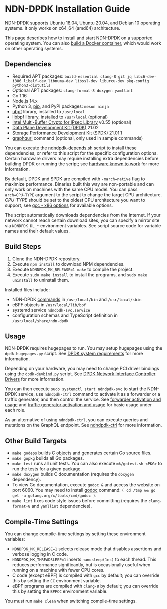 # NDN-DPDK Installation Guide

NDN-DPDK supports Ubuntu 18.04, Ubuntu 20.04, and Debian 10 operating systems.
It only works on x64\_64 (amd64) architecture.

This page describes how to install and start NDN-DPDK on a supported operating system.
You can also [build a Docker container](Docker.md), which would work on other operating systems.

## Dependencies

* Required APT packages: `build-essential clang-8 git jq libc6-dev-i386 libelf-dev libnuma-dev libssl-dev liburcu-dev pkg-config python3-distutils`
* Optional APT packages: `clang-format-8 doxygen yamllint`
* Go 1.16
* Node.js 14.x
* Python 3, [pip](https://pip.pypa.io/en/stable/installing/), and PyPI packages: `meson ninja`
* [ubpf](https://github.com/iovisor/ubpf) library, installed to `/usr/local`
* [libbpf](https://github.com/libbpf/libbpf) library, installed to `/usr/local` (optional)
* [Intel Multi-Buffer Crypto for IPsec Library](https://github.com/intel/intel-ipsec-mb) v0.55 (optional)
* [Data Plane Development Kit (DPDK)](https://www.dpdk.org/) 21.02
* [Storage Performance Development Kit (SPDK)](https://spdk.io/) 21.01.1
* [graphqurl](https://www.npmjs.com/package/graphqurl) command (optional, only used in sample commands)

You can execute the [ndndpdk-depends.sh](ndndpdk-depends.sh) script to install these dependencies, or refer to this script for the specific configuration options.
Certain hardware drivers may require installing extra dependencies before building DPDK or running the script; see [hardware known to work](hardware.md) for more information.

By default, DPDK and SPDK are compiled with `-march=native` flag to maximize performance.
Binaries built this way are non-portable and can only work on machines with the same CPU model.
You can pass `--arch=CPU-TYPE` argument to the script to change the target CPU architecture.
*CPU-TYPE* should be set to the oldest CPU architecture you want to support, see [gcc - x86 options](https://gcc.gnu.org/onlinedocs/gcc/x86-Options.html) for available options.

The script automatically downloads dependencies from the Internet.
If your network cannot reach certain download sites, you can specify a mirror site via `NDNDPDK_DL_*` environment variables.
See script source code for variable names and their default values.

## Build Steps

1. Clone the NDN-DPDK repository.
2. Execute `npm install` to download NPM dependencies.
3. Execute `NDNDPDK_MK_RELEASE=1 make` to compile the project.
4. Execute `sudo make install` to install the programs, and `sudo make uninstall` to uninstall them.

Installed files include:

* NDN-DPDK [commands](../cmd) in `/usr/local/bin` and `/usr/local/sbin`
* eBPF objects in `/usr/local/lib/bpf`
* systemd service `ndndpdk-svc.service`
* configuration schemas and TypeScript definition in `/usr/local/share/ndn-dpdk`

## Usage

NDN-DPDK requires hugepages to run.
You may setup hugepages using the `dpdk-hugepages.py` script.
See [DPDK system requirements](https://doc.dpdk.org/guides/linux_gsg/sys_reqs.html#use-of-hugepages-in-the-linux-environment) for more information.

Depending on your hardware, you may need to change PCI driver bindings using the `dpdk-devbind.py` script.
See [DPDK Network Interface Controller Drivers](https://doc.dpdk.org/guides/nics/) for more information.

You can then execute `sudo systemctl start ndndpdk-svc` to start the NDN-DPDK service, use `ndndpdk-ctrl` command to activate it as a forwarder or a traffic generator, and then control the service.
See [forwarder activation and usage](forwarder.md) and [traffic generator activation and usage](trafficgen.md) for basic usage under each role.

As an alternative of using `ndndpdk-ctrl`, you can execute queries and mutations on the GraphQL endpoint.
See [ndndpdk-ctrl](../cmd/ndndpdk-ctrl) for more information.

## Other Build Targets

* `make godeps` builds C objects and generates certain Go source files.
* `make gopkg` builds all Go packages.
* `make test` runs all unit tests.
  You can also execute `mk/gotest.sh <PKG>` to run the tests for a given package.
* `make doxygen` builds C documentation (requires the `doxygen` dependency).
* To view Go documentation, execute `godoc &` and access the website on port 6060.
  You may need to install [godoc](https://pkg.go.dev/golang.org/x/tools/cmd/godoc) command: `( cd /tmp && go get -u golang.org/x/tools/cmd/godoc )`.
* `make lint` fixes code style issues before committing (requires the `clang-format-8` and `yamllint` dependencies).

## Compile-Time Settings

You can change compile-time settings by setting these environment variables:

* `NDNDPDK_MK_RELEASE=1` selects release mode that disables assertions and verbose logging in C code.
* `NDNDPDK_MK_THREADSLEEP=1` inserts `nanosleep(1ns)` to each thread.
  This reduces performance significantly, but is occasionally useful when running on a machine with fewer CPU cores.
* C code (except eBPF) is compiled with `gcc` by default; you can override this by setting the `CC` environment variable.
* eBPF programs are compiled with `clang-8` by default; you can override this by setting the `BPFCC` environment variable.

You must run `make clean` when switching compile-time settings.
